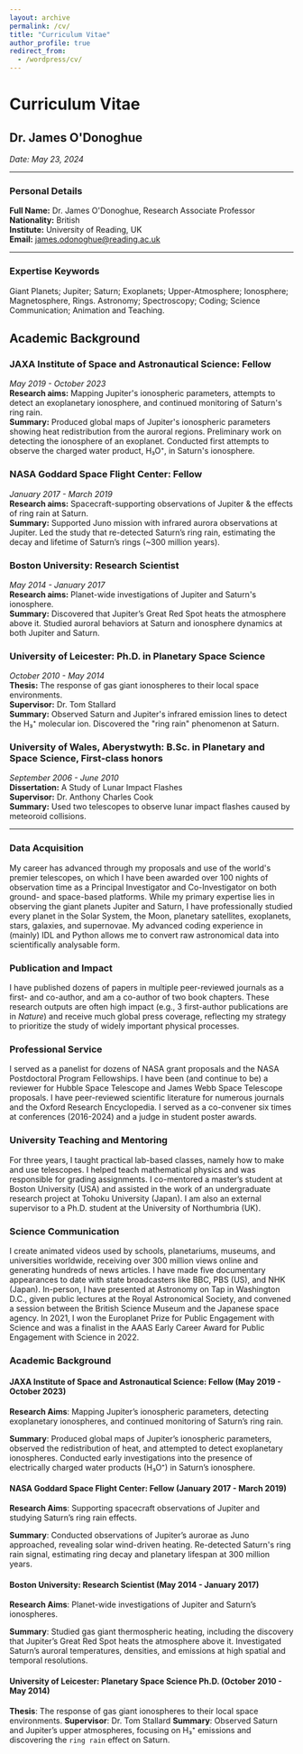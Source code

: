 ```yaml
---
layout: archive
permalink: /cv/
title: "Curriculum Vitae"
author_profile: true
redirect_from:
  - /wordpress/cv/
---
```


# Curriculum Vitae

## Dr. James O'Donoghue

*Date: May 23, 2024*

---

### Personal Details

**Full Name:** Dr. James O'Donoghue, Research Associate Professor  
**Nationality:** British  
**Institute:** University of Reading, UK  
**Email:** james.odonoghue@reading.ac.uk

---

### Expertise Keywords

Giant Planets; Jupiter; Saturn; Exoplanets; Upper-Atmosphere; Ionosphere; Magnetosphere, Rings. Astronomy; Spectroscopy; Coding; Science Communication; Animation and Teaching.

## Academic Background

### JAXA Institute of Space and Astronautical Science: Fellow  
*May 2019 - October 2023*  
**Research aims:** Mapping Jupiter's ionospheric parameters, attempts to detect an exoplanetary ionosphere, and continued monitoring of Saturn's ring rain.  
**Summary:** Produced global maps of Jupiter's ionospheric parameters showing heat redistribution from the auroral regions. Preliminary work on detecting the ionosphere of an exoplanet. Conducted first attempts to observe the charged water product, H₃O⁺, in Saturn's ionosphere.

### NASA Goddard Space Flight Center: Fellow  
*January 2017 - March 2019*  
**Research aims:** Spacecraft-supporting observations of Jupiter & the effects of ring rain at Saturn.  
**Summary:** Supported Juno mission with infrared aurora observations at Jupiter. Led the study that re-detected Saturn’s ring rain, estimating the decay and lifetime of Saturn’s rings (~300 million years).

### Boston University: Research Scientist  
*May 2014 - January 2017*  
**Research aims:** Planet-wide investigations of Jupiter and Saturn's ionosphere.  
**Summary:** Discovered that Jupiter’s Great Red Spot heats the atmosphere above it. Studied auroral behaviors at Saturn and ionosphere dynamics at both Jupiter and Saturn.

### University of Leicester: Ph.D. in Planetary Space Science  
*October 2010 - May 2014*  
**Thesis:** The response of gas giant ionospheres to their local space environments.  
**Supervisor:** Dr. Tom Stallard  
**Summary:** Observed Saturn and Jupiter's infrared emission lines to detect the H₃⁺ molecular ion. Discovered the "ring rain" phenomenon at Saturn.

### University of Wales, Aberystwyth: B.Sc. in Planetary and Space Science, First-class honors  
*September 2006 - June 2010*  
**Dissertation:** A Study of Lunar Impact Flashes  
**Supervisor:** Dr. Anthony Charles Cook  
**Summary:** Used two telescopes to observe lunar impact flashes caused by meteoroid collisions.

---

### Data Acquisition
My career has advanced through my proposals and use of the world's premier telescopes, on which I have been awarded over 100 nights of observation time as a Principal Investigator and Co-Investigator on both ground- and space-based platforms. While my primary expertise lies in observing the giant planets Jupiter and Saturn, I have professionally studied every planet in the Solar System, the Moon, planetary satellites, exoplanets, stars, galaxies, and supernovae. My advanced coding experience in (mainly) IDL and Python allows me to convert raw astronomical data into scientifically analysable form.

### Publication and Impact
I have published dozens of papers in multiple peer-reviewed journals as a first- and co-author, and am a co-author of two book chapters. These research outputs are often high impact (e.g., 3 first-author publications are in _Nature_) and receive much global press coverage, reflecting my strategy to prioritize the study of widely important physical processes.

### Professional Service
I served as a panelist for dozens of NASA grant proposals and the NASA Postdoctoral Program Fellowships. I have been (and continue to be) a reviewer for Hubble Space Telescope and James Webb Space Telescope proposals. I have peer-reviewed scientific literature for numerous journals and the Oxford Research Encyclopedia. I served as a co-convener six times at conferences (2016-2024) and a judge in student poster awards.

### University Teaching and Mentoring
For three years, I taught practical lab-based classes, namely how to make and use telescopes. I helped teach mathematical physics and was responsible for grading assignments. I co-mentored a master’s student at Boston University (USA) and assisted in the work of an undergraduate research project at Tohoku University (Japan). I am also an external supervisor to a Ph.D. student at the University of Northumbria (UK).

### Science Communication
I create animated videos used by schools, planetariums, museums, and universities worldwide, receiving over 300 million views online and generating hundreds of news articles. I have made five documentary appearances to date with state broadcasters like BBC, PBS (US), and NHK (Japan). In-person, I have presented at Astronomy on Tap in Washington D.C., given public lectures at the Royal Astronomical Society, and convened a session between the British Science Museum and the Japanese space agency. In 2021, I won the Europlanet Prize for Public Engagement with Science and was a finalist in the AAAS Early Career Award for Public Engagement with Science in 2022.

### Academic Background

#### JAXA Institute of Space and Astronautical Science: Fellow (May 2019 - October 2023)
**Research Aims**: Mapping Jupiter’s ionospheric parameters, detecting exoplanetary ionospheres, and continued monitoring of Saturn’s ring rain.

**Summary**: Produced global maps of Jupiter’s ionospheric parameters, observed the redistribution of heat, and attempted to detect exoplanetary ionospheres. Conducted early investigations into the presence of electrically charged water products (H₃O⁺) in Saturn’s ionosphere.

#### NASA Goddard Space Flight Center: Fellow (January 2017 - March 2019)
**Research Aims**: Supporting spacecraft observations of Jupiter and studying Saturn’s ring rain effects.

**Summary**: Conducted observations of Jupiter’s aurorae as Juno approached, revealing solar wind-driven heating. Re-detected Saturn's ring rain signal, estimating ring decay and planetary lifespan at 300 million years.

#### Boston University: Research Scientist (May 2014 - January 2017)
**Research Aims**: Planet-wide investigations of Jupiter and Saturn’s ionospheres.

**Summary**: Studied gas giant thermospheric heating, including the discovery that Jupiter’s Great Red Spot heats the atmosphere above it. Investigated Saturn’s auroral temperatures, densities, and emissions at high spatial and temporal resolutions.

#### University of Leicester: Planetary Space Science Ph.D. (October 2010 - May 2014)
**Thesis**: The response of gas giant ionospheres to their local space environments.
**Supervisor**: Dr. Tom Stallard
**Summary**: Observed Saturn and Jupiter’s upper atmospheres, focusing on H₃⁺ emissions and discovering the `ring rain` effect on Saturn.


